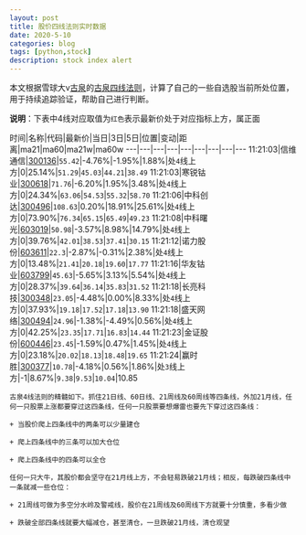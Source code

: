```yaml
---
layout: post
title: 股价四线法则实时数据
date: 2020-5-10
categories: blog
tags: [python,stock]
description: stock index alert
---
```



本文根据雪球大v[古泉](https://xueqiu.com/u/7148646888)的[古泉四线法则](https://xueqiu.com/7148646888/130498192)，计算了自己的一些自选股当前所处位置，用于持续追踪验证，帮助自己进行判断。

**说明**：下表中4线对应取值为`红色`表示最新价处于对应指标上方，属正面

时间|名称|代码|最新价|当日|3日|5日|位置|变动|距离|ma21|ma60|ma21w|ma60w
---|---|---|---|---|---|---|---|---
11:21:03|信维通信|[300136](https://xueqiu.com/S/SZ300136)|`55.42`|-4.76%|-1.95%|1.88%|处`4`线上方|0|25.14%|`51.29`|`45.03`|`44.21`|`38.49`
11:21:03|寒锐钴业|[300618](https://xueqiu.com/S/SZ300618)|`71.76`|-6.20%|1.95%|3.48%|处`4`线上方|0|24.34%|`63.06`|`54.53`|`55.32`|`58.70`
11:21:06|中科创达|[300496](https://xueqiu.com/S/SZ300496)|`108.63`|0.20%|18.91%|25.61%|处`4`线上方|0|73.90%|`76.34`|`65.15`|`65.49`|`49.23`
11:21:08|中科曙光|[603019](https://xueqiu.com/S/SH603019)|`50.98`|-3.57%|8.98%|14.79%|处`4`线上方|0|39.76%|`42.01`|`38.53`|`37.41`|`30.15`
11:21:12|诺力股份|[603611](https://xueqiu.com/S/SH603611)|`22.3`|-2.87%|-0.31%|2.38%|处`4`线上方|0|13.48%|`21.41`|`20.18`|`19.60`|`17.77`
11:21:16|华友钴业|[603799](https://xueqiu.com/S/SH603799)|`45.63`|-5.65%|3.13%|5.54%|处`4`线上方|0|28.37%|`39.64`|`36.14`|`35.83`|`31.52`
11:21:18|长亮科技|[300348](https://xueqiu.com/S/SZ300348)|`23.05`|-4.48%|0.00%|8.33%|处`4`线上方|0|37.93%|`19.18`|`17.52`|`17.18`|`13.90`
11:21:18|盛天网络|[300494](https://xueqiu.com/S/SZ300494)|`24.96`|-1.38%|-4.49%|0.56%|处`4`线上方|0|42.25%|`23.35`|`17.71`|`16.83`|`14.44`
11:21:23|金证股份|[600446](https://xueqiu.com/S/SH600446)|`23.45`|-1.59%|0.47%|1.45%|处`4`线上方|0|23.18%|`20.02`|`18.13`|`18.48`|`19.65`
11:21:24|赢时胜|[300377](https://xueqiu.com/S/SZ300377)|`10.78`|-4.18%|0.56%|1.86%|处`3`线上方|-1|8.67%|`9.38`|`9.53`|`10.04`|10.85

```
古泉4线法则的精髓如下。抓住21日线、60日线、21周线及60周线等四条线，外加21月线，任何一只股票上涨都要穿过这四条线，任何一只股票要想爆雷也要先下穿过这四条线：

+ 当股价爬上四条线中的两条可以少量建仓

+ 爬上四条线中的三条可以加大仓位

+ 爬上四条线中的四条可以全仓

任何一只大牛，其股价都会坚守在21月线上方，不会轻易跌破21月线；相反，每跌破四条线中一条就减一些仓位：

+ 21周线可做为多空分水岭及警戒线，股价在21周线及60周线下方就要十分慎重，多看少做

+ 跌破全部四条线就要大幅减仓，甚至清仓，一旦跌破21月线，清仓观望
```